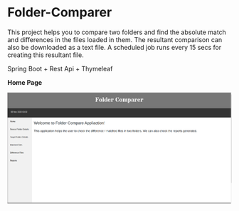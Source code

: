 # Folder-Comparer
This project helps you to compare two folders and find the absolute match and differences in the files loaded in them. The resultant comparison can also be downloaded as a text file. A scheduled job runs every 15 secs for creating this resultant file. 

Spring Boot + Rest Api + Thymeleaf 

<strong>Home Page</strong>

![Screenshot](https://github.com/sabiacs/Folder-Comparer/blob/main/HomePage.png)
